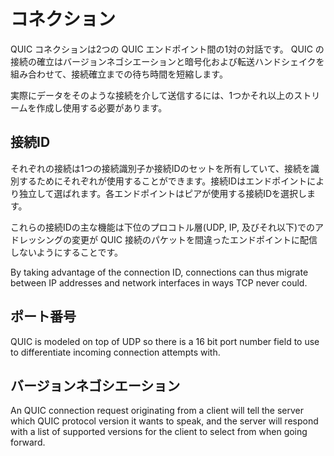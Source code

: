 # コネクション

QUIC コネクションは2つの QUIC エンドポイント間の1対の対話です。 QUIC の接続の確立はバージョンネゴシエーションと暗号化および転送ハンドシェイクを組み合わせて、接続確立までの待ち時間を短縮します。

実際にデータをそのような接続を介して送信するには、1つかそれ以上のストリームを作成し使用する必要があります。

## 接続ID

それぞれの接続は1つの接続識別子か接続IDのセットを所有していて、接続を識別するためにそれぞれが使用することができます。接続IDはエンドポイントにより独立して選ばれます。各エンドポイントはピアが使用する接続IDを選択します。

これらの接続IDの主な機能は下位のプロコトル層(UDP, IP, 及びそれ以下)でのアドレッシングの変更が QUIC 接続のパケットを間違ったエンドポイントに配信しないようにすることです。

By taking advantage of the connection ID, connections can thus migrate between
IP addresses and network interfaces in ways TCP never could.

## ポート番号

QUIC is modeled on top of UDP so there is a 16 bit port number field to use to
differentiate incoming connection attempts with.

## バージョンネゴシエーション

An QUIC connection request originating from a client will tell the server
which QUIC protocol version it wants to speak, and the server will respond
with a list of supported versions for the client to select from when going
forward.
